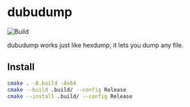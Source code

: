 # dubudump

![Build](https://github.com/Husenap/dubudump/workflows/Build/badge.svg)

dubudump works just like hexdump, it lets you dump any file.

## Install

```bash
cmake . -B.build -Ax64
cmake --build .build/ --config Release
cmake --install .build/ --config Release
```
